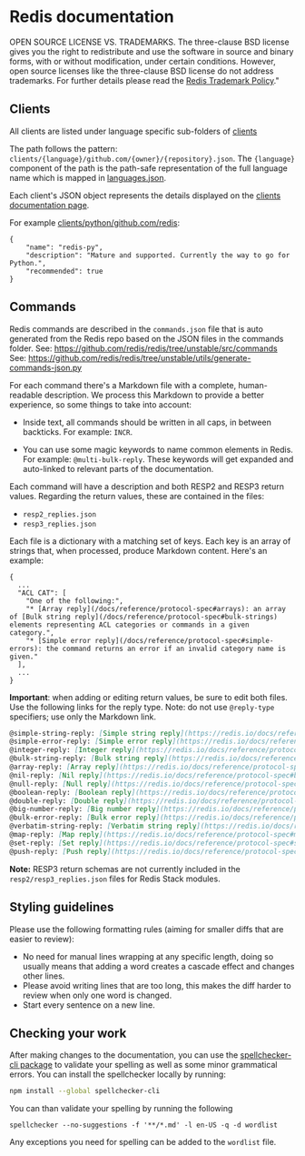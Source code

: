 # Redis documentation

OPEN SOURCE LICENSE VS. TRADEMARKS. The three-clause BSD license gives you the right to redistribute and use the software in source and binary forms, with or without modification, under certain conditions. However, open source licenses like the three-clause BSD license do not address trademarks. For further details please read the [Redis Trademark Policy](https://www.redis.com/legal/trademark-policy)."

## Clients

All clients are listed under language specific sub-folders of [clients](./clients)

The path follows the pattern: ``clients/{language}/github.com/{owner}/{repository}.json``.
The ``{language}`` component of the path is the path-safe representation
of the full language name which is mapped in [languages.json](./languages.json).

Each client's JSON object represents the details displayed on the [clients documentation page](https://redis.io/docs/clients).

For example [clients/python/github.com/redis](./clients/python/github.com/redis/redis-py.json):

```
{
    "name": "redis-py",
    "description": "Mature and supported. Currently the way to go for Python.",
    "recommended": true
}
```

## Commands

Redis commands are described in the `commands.json` file that is auto generated
from the Redis repo based on the JSON files in the commands folder.
See: https://github.com/redis/redis/tree/unstable/src/commands
See: https://github.com/redis/redis/tree/unstable/utils/generate-commands-json.py

For each command there's a Markdown file with a complete, human-readable
description.
We process this Markdown to provide a better experience, so some things to take
into account:

*   Inside text, all commands should be written in all caps, in between
    backticks.
    For example: `INCR`.

*   You can use some magic keywords to name common elements in Redis.
    For example: `@multi-bulk-reply`.
    These keywords will get expanded and auto-linked to relevant parts of the
    documentation.

Each command will have a description and both RESP2 and RESP3 return values.
Regarding the return values, these are contained in the files:

* `resp2_replies.json`
* `resp3_replies.json`

Each file is a dictionary with a matching set of keys. Each key is an array of strings that,
when processed, produce Markdown content. Here's an example:

```
{
  ...
  "ACL CAT": [
    "One of the following:",
    "* [Array reply](/docs/reference/protocol-spec#arrays): an array of [Bulk string reply](/docs/reference/protocol-spec#bulk-strings) elements representing ACL categories or commands in a given category.",
    "* [Simple error reply](/docs/reference/protocol-spec#simple-errors): the command returns an error if an invalid category name is given."
  ],
  ...
}
```

**Important**: when adding or editing return values, be sure to edit both files. Use the following
links for the reply type. Note: do not use `@reply-type` specifiers; use only the Markdown link.

```md
@simple-string-reply: [Simple string reply](https://redis.io/docs/reference/protocol-spec#simple-strings)
@simple-error-reply: [Simple error reply](https://redis.io/docs/reference/protocol-spec#simple-errors)
@integer-reply: [Integer reply](https://redis.io/docs/reference/protocol-spec#integers)
@bulk-string-reply: [Bulk string reply](https://redis.io/docs/reference/protocol-spec#bulk-strings)
@array-reply: [Array reply](https://redis.io/docs/reference/protocol-spec#arrays)
@nil-reply: [Nil reply](https://redis.io/docs/reference/protocol-spec#bulk-strings)
@null-reply: [Null reply](https://redis.io/docs/reference/protocol-spec#nulls)
@boolean-reply: [Boolean reply](https://redis.io/docs/reference/protocol-spec#booleans)
@double-reply: [Double reply](https://redis.io/docs/reference/protocol-spec#doubles)
@big-number-reply: [Big number reply](https://redis.io/docs/reference/protocol-spec#big-numbers)
@bulk-error-reply: [Bulk error reply](https://redis.io/docs/reference/protocol-spec#bulk-errors)
@verbatim-string-reply: [Verbatim string reply](https://redis.io/docs/reference/protocol-spec#verbatim-strings)
@map-reply: [Map reply](https://redis.io/docs/reference/protocol-spec#maps)
@set-reply: [Set reply](https://redis.io/docs/reference/protocol-spec#sets)
@push-reply: [Push reply](https://redis.io/docs/reference/protocol-spec#pushes)
```

**Note:** RESP3 return schemas are not currently included in the `resp2/resp3_replies.json` files for Redis Stack modules.

## Styling guidelines

Please use the following formatting rules (aiming for smaller diffs that are easier to review):

* No need for manual lines wrapping at any specific length,
  doing so usually means that adding a word creates a cascade effect and changes other lines.
* Please avoid writing lines that are too long,
  this makes the diff harder to review when only one word is changed. 
* Start every sentence on a new line.


## Checking your work

After making changes to the documentation, you can use the [spellchecker-cli package](https://www.npmjs.com/package/spellchecker-cli) to validate your spelling as well as some minor grammatical errors. You can install the spellchecker locally by running:

```bash
npm install --global spellchecker-cli
```

You can than validate your spelling by running the following

```
spellchecker --no-suggestions -f '**/*.md' -l en-US -q -d wordlist
```

Any exceptions you need for spelling can be added to the `wordlist` file.
